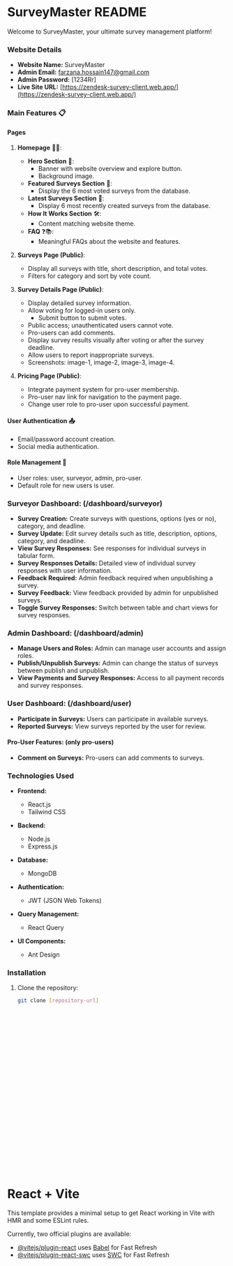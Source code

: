 # SurveyMaster README

Welcome to SurveyMaster, your ultimate survey management platform!

### Website Details

- **Website Name:** SurveyMaster
- **Admin Email:** farzana.hossain147@gmail.com
- **Admin Password:** [1234Rr]
- **Live Site URL:** [https://zendesk-survey-client.web.app/](https://zendesk-survey-client.web.app/)

### Main Features 📋

#### Pages

1. **Homepage** 📄🌟:
   - **Hero Section** 🚀:
     - Banner with website overview and explore button.
     - Background image.
   - **Featured Surveys Section** 🌟:
     - Display the 6 most voted surveys from the database.
   - **Latest Surveys Section** 📅:
     - Display 6 most recently created surveys from the database.
   - **How It Works Section** 🛠:
     - Content matching website theme.
   - **FAQ** ❓📚:
     - Meaningful FAQs about the website and features.

2. **Surveys Page (Public)**:
   - Display all surveys with title, short description, and total votes.
   - Filters for category and sort by vote count.

3. **Survey Details Page (Public)**:
   - Display detailed survey information.
   - Allow voting for logged-in users only.
     - Submit button to submit votes.
   - Public access; unauthenticated users cannot vote.
   - Pro-users can add comments.
   - Display survey results visually after voting or after the survey deadline.
   - Allow users to report inappropriate surveys.
   - Screenshots: image-1, image-2, image-3, image-4.

4. **Pricing Page (Public)**:
   - Integrate payment system for pro-user membership.
   - Pro-user nav link for navigation to the payment page.
   - Change user role to pro-user upon successful payment.

#### User Authentication 📤

- Email/password account creation.
- Social media authentication.

#### Role Management 󰳖

- User roles: user, surveyor, admin, pro-user.
- Default role for new users is user.

### Surveyor Dashboard: (/dashboard/surveyor)

- **Survey Creation:** Create surveys with questions, options (yes or no), category, and deadline.
- **Survey Update:** Edit survey details such as title, description, options, category, and deadline.
- **View Survey Responses:** See responses for individual surveys in tabular form.
- **Survey Responses Details:** Detailed view of individual survey responses with user information.
- **Feedback Required:** Admin feedback required when unpublishing a survey.
- **Survey Feedback:** View feedback provided by admin for unpublished surveys.
- **Toggle Survey Responses:** Switch between table and chart views for survey responses.

### Admin Dashboard: (/dashboard/admin)

- **Manage Users and Roles:** Admin can manage user accounts and assign roles.
- **Publish/Unpublish Surveys:** Admin can change the status of surveys between publish and unpublish.
- **View Payments and Survey Responses:** Access to all payment records and survey responses.

### User Dashboard: (/dashboard/user)

- **Participate in Surveys:** Users can participate in available surveys.
- **Reported Surveys:** View surveys reported by the user for review.

#### Pro-User Features: (only pro-users)

- **Comment on Surveys:** Pro-users can add comments to surveys.

### Technologies Used

- **Frontend:**
  - React.js
  - Tailwind CSS

- **Backend:**
  - Node.js
  - Express.js

- **Database:**
  - MongoDB

- **Authentication:**
  - JWT (JSON Web Tokens)

- **Query Management:**
  - React Query

- **UI Components:**
  - Ant Design


### Installation

1. Clone the repository:
   ```bash
   git clone [repository-url]





























# React + Vite

This template provides a minimal setup to get React working in Vite with HMR and some ESLint rules.

Currently, two official plugins are available:

- [@vitejs/plugin-react](https://github.com/vitejs/vite-plugin-react/blob/main/packages/plugin-react/README.md) uses [Babel](https://babeljs.io/) for Fast Refresh
- [@vitejs/plugin-react-swc](https://github.com/vitejs/vite-plugin-react-swc) uses [SWC](https://swc.rs/) for Fast Refresh
